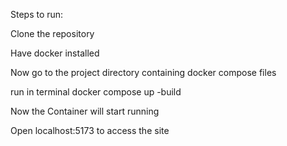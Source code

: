 Steps to run:

Clone the repository

Have docker installed

Now go to the project directory containing docker compose files

run in terminal docker compose up -build

Now the Container will start running

Open localhost:5173 to access the site
